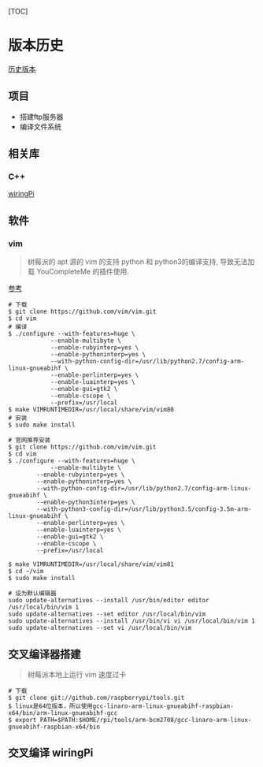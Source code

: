 [TOC]

# 版本历史

[历史版本](http://shumeipai.nxez.com/raspberry-pi-revision-codes)

## 项目

- 搭建ftp服务器
- 编译文件系统

## 相关库

### C++

[wiringPi](git://git.drogon.net/wiringPi)

## 软件

### vim

>树莓派的 apt 源的 vim 的支持 python 和 python3的编译支持, 导致无法加载 YouCompleteMe 的插件使用.

[参考](https://blog.csdn.net/skankhunt/article/details/79308246)

```shell
# 下载
$ git clone https://github.com/vim/vim.git
$ cd vim
# 编译
$ ./configure --with-features=huge \
            --enable-multibyte \
            --enable-rubyinterp=yes \
            --enable-pythoninterp=yes \
            --with-python-config-dir=/usr/lib/python2.7/config-arm-linux-gnueabihf \
            --enable-perlinterp=yes \
            --enable-luainterp=yes \
            --enable-gui=gtk2 \
            --enable-cscope \
            --prefix=/usr/local
$ make VIMRUNTIMEDIR=/usr/local/share/vim/vim80
# 安装
$ sudo make install
```

```shell
# 官网推荐安装
$ git clone https://github.com/vim/vim.git
$ cd vim
$ ./configure --with-features=huge \
            --enable-multibyte \
	    --enable-rubyinterp=yes \
	    --enable-pythoninterp=yes \
	    --with-python-config-dir=/usr/lib/python2.7/config-arm-linux-gnueabihf \ 
	    --enable-python3interp=yes \
	    --with-python3-config-dir=/usr/lib/python3.5/config-3.5m-arm-linux-gnueabihf \
	    --enable-perlinterp=yes \
	    --enable-luainterp=yes \
        --enable-gui=gtk2 \
        --enable-cscope \
	   	--prefix=/usr/local

$ make VIMRUNTIMEDIR=/usr/local/share/vim/vim81
$ cd ~/vim
$ sudo make install
```

```shell
# 设为默认编辑器
sudo update-alternatives --install /usr/bin/editor editor /usr/local/bin/vim 1
sudo update-alternatives --set editor /usr/local/bin/vim
sudo update-alternatives --install /usr/bin/vi vi /usr/local/bin/vim 1
sudo update-alternatives --set vi /usr/local/bin/vim
```

## 交叉编译器搭建

> 树莓派本地上运行 vim 速度过卡

```shell
# 下载
$ git clone git://github.com/raspberrypi/tools.git
$ linux是64位版本，所以使用gcc-linaro-arm-linux-gnueabihf-raspbian-x64/bin/arm-linux-gnueabihf-gcc
$ export PATH=$PATH:$HOME/rpi/tools/arm-bcm2708/gcc-linaro-arm-linux-gnueabihf-raspbian-x64/bin
```

## 交叉编译 wiringPi

```shell

```

